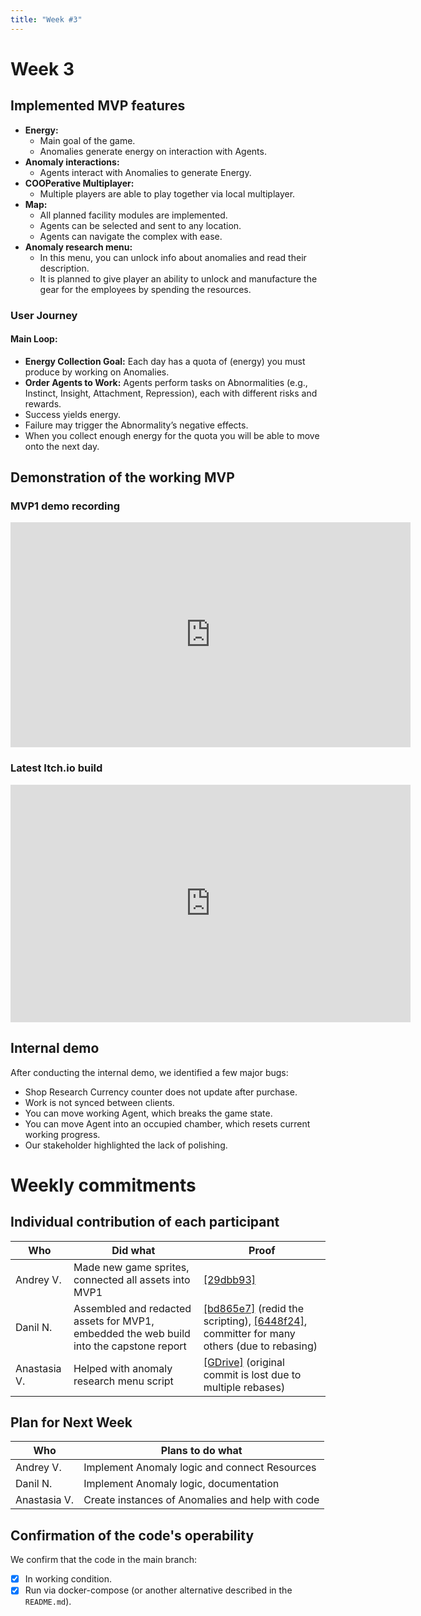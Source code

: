 ```yaml
---
title: "Week #3"
---
```


<!-- Iframe filter counteract -->
<style>
body.dark-mode iframe:not(:fullscreen) {
  filter:
      contrast(calc(1 / 0.85))
      brightness(calc(1 / 1.05))
      hue-rotate(180deg)
      invert(100%);
  -webkit-filter:
      contrast(calc(1 / 0.85))
      brightness(calc(1 / 1.05))
      hue-rotate(180deg)
      invert(100%);
}
body:not(.dark-mode) iframe,
body.dark-mode iframe:fullscreen {
  filter: none !important;
  -webkit-filter: none !important;
}
</style>

# Week 3

## Implemented MVP features

- **Energy:**
  - Main goal of the game.
  - Anomalies generate energy on interaction with Agents.
- **Anomaly interactions:**
  - Agents interact with Anomalies to generate Energy.
- **COOPerative Multiplayer:**
  - Multiple players are able to play together via local multiplayer.
- **Map:**
  - All planned facility modules are implemented.
  - Agents can be selected and sent to any location.
  - Agents can navigate the complex with ease.
- **Anomaly research menu:**
  - In this menu, you can unlock info about anomalies and read their description.
  - It is planned to give player an ability to unlock and manufacture the gear for the employees by spending the resources.

### User Journey

#### Main Loop:

- **Energy Collection Goal:** Each day has a quota of (energy) you must produce by working on Anomalies.
- **Order Agents to Work:** Agents perform tasks on Abnormalities (e.g., Instinct, Insight, Attachment, Repression), each with different risks and rewards.
- Success yields energy.
- Failure may trigger the Abnormality’s negative effects.
- When you collect enough energy for the quota you will be able to move onto the next day.

## Demonstration of the working MVP

### MVP1 demo recording

<iframe loading="lazy" src="https://player.vimeo.com/video/1096339635?title=0&byline=0&portrait=0&pip=1&badge=0&quality=720p&dnt=1" frameborder="0" allow="autoplay; fullscreen; picture-in-picture; clipboard-write; encrypted-media; web-share" width="640" height="360" title="TheCOOrP-MVP1-demo"></iframe>

### Latest Itch\.io build

<iframe loading="lazy" frameborder="0" src="https://itch.io/embed-upload/14046546?color=333333" allowfullscreen="" width="640" height="380"><a href="https://localt0aster.itch.io/thecoorp">Play TheCOOrP on itch.io</a></iframe>

## Internal demo

After conducting the internal demo, we identified a few major bugs:

- Shop Research Currency counter does not update after purchase.
- Work is not synced between clients.
- You can move working Agent, which breaks the game state.
- You can move Agent into an occupied chamber, which resets current working progress.
- Our stakeholder highlighted the lack of polishing.

# Weekly commitments

## Individual contribution of each participant

| Who          | Did what                                                                                | Proof                                                                                                                                                                                                                                                                                   |
| ------------ | --------------------------------------------------------------------------------------- | --------------------------------------------------------------------------------------------------------------------------------------------------------------------------------------------------------------------------------------------------------------------------------------- |
| Andrey V.    | Made new game sprites, connected all assets into MVP1                                   | [[29dbb93]](https://github.com/TheTopSecretTeam/TheCOOrP/commit/29dbb9367a24a8ec2bd8796726ec36e19de9f4b0)                                                                                                                                                                               |
| Danil N.     | Assembled and redacted assets for MVP1, embedded the web build into the capstone report | [[bd865e7]](https://github.com/TheTopSecretTeam/TheCOOrP/commit/bd865e7c89d5fcdd75193fe7c040f7e0ccf27d4e) (redid the scripting), [[6448f24]](https://github.com/TheTopSecretTeam/TheCOOrP/commit/6448f243331d729db31dd580c4824cfe9fe80785), committer for many others (due to rebasing) |
| Anastasia V. | Helped with anomaly research menu script                                                | [[GDrive]](https://drive.google.com/drive/folders/1bim_RES0xtbw3b0T58dC509Yp944mw-7) (original commit is lost due to multiple rebases)                                                                                                                                                  |

## Plan for Next Week

| Who          | Plans to do what                                 |
| ------------ | ------------------------------------------------ |
| Andrey V.    | Implement Anomaly logic and connect Resources     |
| Danil N.     | Implement Anomaly logic, documentation           |
| Anastasia V. | Create instances of Anomalies and help with code |

## Confirmation of the code's operability

We confirm that the code in the main branch:

- [x] In working condition.
- [x] Run via docker-compose (or another alternative described in the `README.md`).
